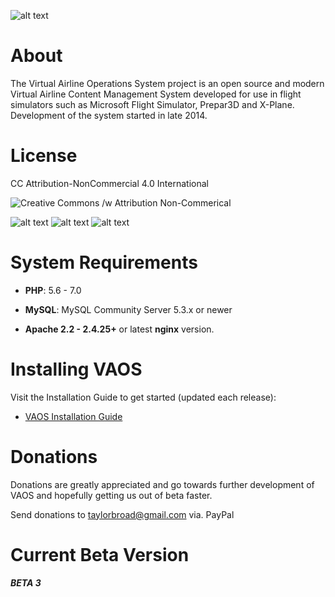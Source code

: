 ![alt text](http://i.imgur.com/hxQ7H4n.png)

# About

The Virtual Airline Operations System project is an open source and modern Virtual Airline Content Management System developed for use in flight simulators such as Microsoft Flight Simulator, Prepar3D and X-Plane. Development of the system started in late 2014.


# License

CC Attribution-NonCommercial 4.0 International

![Creative Commons /w Attribution Non-Commerical](https://i.creativecommons.org/l/by-nc/4.0/88x31.png)

![alt text](https://creativecommons.org//wp-content/themes/creativecommons.org/images/chooser_cc.png "CC") ![alt text](https://creativecommons.org/wp-content/themes/creativecommons.org/images/chooser_by.png "CC") ![alt text](https://creativecommons.org//wp-content/themes/creativecommons.org/images/chooser_nc.png "CC")



# System Requirements

- **PHP**: 5.6 - 7.0

- **MySQL**: MySQL Community Server 5.3.x or newer

- **Apache 2.2 - 2.4.25+** or latest **nginx** version.

# Installing VAOS

Visit the Installation Guide to get started (updated each release):
* [VAOS Installation Guide](https://github.com/FSVAOS/VAOS/blob/master/Documentation/InstallationGuide.pdf)

# Donations
Donations are greatly appreciated and go towards further development of VAOS and hopefully getting us out of beta faster.

Send donations to taylorbroad@gmail.com via. PayPal

# Current Beta Version
##### BETA 3
